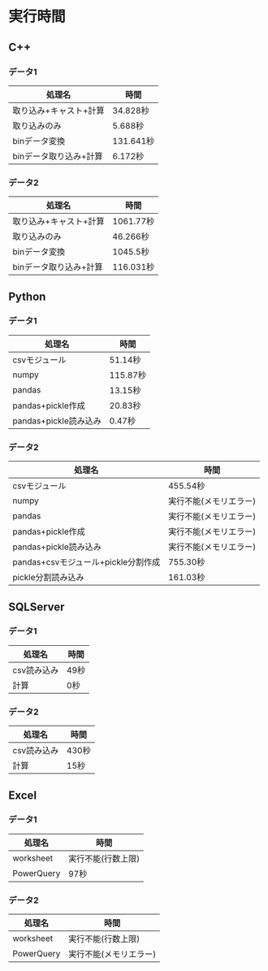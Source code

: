 # 実行時間

## C++

### データ1

|処理名   |時間  |
|---------|---------|
|取り込み+キャスト+計算|34.828秒|
|取り込みのみ| 5.688秒|
|binデータ変換 |131.641秒|
|binデータ取り込み+計算 |6.172秒|

### データ2

|処理名   |時間  |
|---------|---------|
|取り込み+キャスト+計算|     1061.77秒|
|取り込みのみ| 46.266秒|
|binデータ変換 |1045.5秒|
|binデータ取り込み+計算 |116.031秒|

## Python

### データ1

|処理名   |時間  |
|---------|---------|
|csvモジュール|     51.14秒|
|numpy| 115.87秒|
|pandas |13.15秒|
|pandas+pickle作成|20.83秒|
|pandas+pickle読み込み|0.47秒|

### データ2

|処理名   |時間  |
|---------|---------|
|csvモジュール|   455.54秒|
|numpy| 実行不能(メモリエラー)|
|pandas | 実行不能(メモリエラー)|
|pandas+pickle作成| 実行不能(メモリエラー)|
|pandas+pickle読み込み| 実行不能(メモリエラー)|
|pandas+csvモジュール+pickle分割作成| 755.30秒|
|pickle分割読み込み| 161.03秒|

## SQLServer

### データ1

|処理名   |時間  |
|---------|---------|
|csv読み込み|   49秒|
|計算| 0秒|

### データ2

|処理名   |時間  |
|---------|---------|
|csv読み込み|   430秒|
|計算| 15秒|

## Excel

### データ1

|処理名   |時間  |
|---------|---------|
|worksheet|実行不能(行数上限)|
|PowerQuery|97秒|

### データ2

|処理名   |時間  |
|---------|---------|
|worksheet|実行不能(行数上限)|
|PowerQuery|実行不能(メモリエラー)|